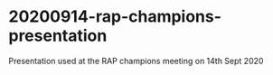 # 20200914-rap-champions-presentation

Presentation used at the RAP champions meeting on 14th Sept 2020
